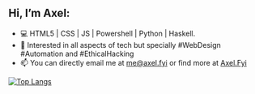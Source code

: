 ## Hi, I’m Axel:
- 💻 HTML5 | CSS | JS | Powershell | Python | Haskell.
- 🧠 Interested in all aspects of tech but specially #WebDesign #Automation and #EthicalHacking
- 📫 You can directly email me at <me@axel.fyi> or find more at [Axel.Fyi](https://axel.fyi)

[![Top Langs](https://github-readme-stats.vercel.app/api/top-langs/?username=4esv)](https://github.com/4esv/)

